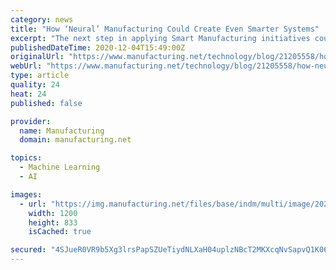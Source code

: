 ```yaml
---
category: news
title: "How ‘Neural’ Manufacturing Could Create Even Smarter Systems"
excerpt: "The next step in applying Smart Manufacturing initiatives could include assessing and predicting behaviors. Strengthened by both technological enhancements and pandemic-fueled needs, Industry 4.0 strategies involving machine learning,"
publishedDateTime: 2020-12-04T15:49:00Z
originalUrl: "https://www.manufacturing.net/technology/blog/21205558/how-neural-manufacturing-could-create-even-smarter-systems"
webUrl: "https://www.manufacturing.net/technology/blog/21205558/how-neural-manufacturing-could-create-even-smarter-systems"
type: article
quality: 24
heat: 24
published: false

provider:
  name: Manufacturing
  domain: manufacturing.net

topics:
  - Machine Learning
  - AI

images:
  - url: "https://img.manufacturing.net/files/base/indm/multi/image/2020/12/16x9/Futuristic_smart_glasses_508131094_2082x1445.5fca57baa5279.png?auto=format&fit=max&w=1200"
    width: 1200
    height: 833
    isCached: true

secured: "4SJueR0VR9b5Xg3lrsPapSZUeTiydNLXaH04uplzNBcT2MKXcqNvSapvQ1K064TQA9p+Q1XEJI+Ri/JCRo77aAjg7VmJ+9QoXWat0mZiK86WrXHsJvsh7ODGdhcgMGhlZ7rV7jWG/RCGjLeX7khHa1Xdc/RgTNcv1TsQnqgROVzIsOfYMu2iodoflmy+FCpXJWpMNez9dFniV3UTFM7LA+t4aobildEdw5qrQuZ+MRdj+OED+eeCIEc+b0dH5YV3R6Xg9UNUVeOMZYumV7FTjVY+UDHTerICuUqTXL5TPUB7dvQZ5WjamkKTIFZju3y2Oz6/m9lnaGK0XLu0bsh/y5KLxXBKx48F6A2iMyr2OPU=;T350HfTHXA1jE7Yzb7IHwQ=="
---
```



